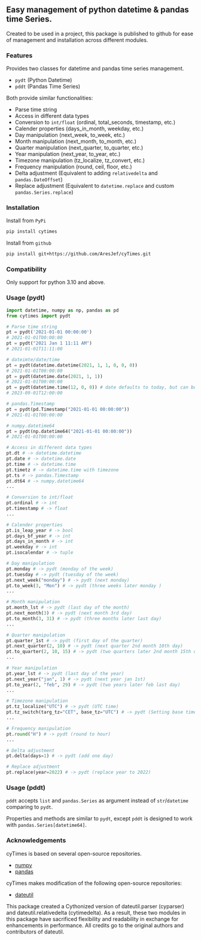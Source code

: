 ## Easy management of python datetime & pandas time Series.

Created to be used in a project, this package is published to github 
for ease of management and installation across different modules.

### Features
Provides two classes for datetime and pandas time series management.
- `pydt` (Python Datetime)
- `pddt` (Pandas Time Series)

Both provide similar functionalities:
- Parse time string
- Access in different data types
- Conversion to `int/float` (ordinal, total_seconds, timestamp, etc.)
- Calender properties (days_in_month, weekday, etc.)
- Day manipulation (next_week, to_week, etc.)
- Month manipulation (next_month, to_month, etc.)
- Quarter manipulation (next_quarter, to_quarter, etc.)
- Year manipulation (next_year, to_year, etc.)
- Timezone manipulation (tz_localize, tz_convert, etc.)
- Frequency manipulation (round, ceil, floor, etc.)
- Delta adjustment (Equivalent to adding `relativedelta` and `pandas.DateOffset`)
- Replace adjustment (Equivalent to `datetime.replace` and custom `pandas.Series.replace`)

### Installation
Install from `PyPi`
``` bash
pip install cytimes
```

Install from `github`
``` bash
pip install git+https://github.com/AresJef/cyTimes.git
```

### Compatibility
Only support for python 3.10 and above.

### Usage (pydt)
``` python
import datetime, numpy as np, pandas as pd
from cytimes import pydt

# Parse time string
pt = pydt('2021-01-01 00:00:00')
# 2021-01-01T00:00:00
pt = pydt("2021 Jan 1 11:11 AM")
# 2021-01-01T11:11:00

# dateimte/date/time
pt = pydt(datetime.datetime(2021, 1, 1, 0, 0, 0))
# 2021-01-01T00:00:00
pt = pydt(datetime.date(2021, 1, 1))
# 2021-01-01T00:00:00
pt = pydt(datetime.time(12, 0, 0)) # date defaults to today, but can be changed with default arugment
# 2023-09-01T12:00:00

# pandas.Timestamp
pt = pydt(pd.Timestamp("2021-01-01 00:00:00"))
# 2021-01-01T00:00:00

# numpy.datetime64
pt = pydt(np.datetime64("2021-01-01 00:00:00"))
# 2021-01-01T00:00:00

# Access in different data types
pt.dt # -> datetime.datetime
pt.date # -> datetime.date
pt.time # -> datetime.time
pt.timetz # -> datetime.time with timezone
pt.ts # -> pandas.Timestamp
pt.dt64 # -> numpy.datetime64
...

# Conversion to int/float
pt.ordinal # -> int
pt.timestamp # -> float
...

# Calender properties
pt.is_leap_year # -> bool
pt.days_bf_year # -> int
pt.days_in_month # -> int
pt.weekday # -> int
pt.isocalendar # -> tuple

# Day manipulation
pt.monday # -> pydt (monday of the week)
pt.tuesday # -> pydt (tuesday of the week)
pt.next_week("monday") # -> pydt (next monday)
pt.to_week(3, "Mon") # -> pydt (three weeks later monday )
...

# Month manipulation
pt.month_lst # -> pydt (last day of the month)
pt.next_month(3) # -> pydt (next month 3rd day)
pt.to_month(3, 31) # -> pydt (three months later last day)
...

# Quarter manipulation
pt.quarter_1st # -> pydt (first day of the quarter)
pt.next_quarter(2, 10) # -> pydt (next quarter 2nd month 10th day)
pt.to_quarter(2, 10, 15) # -> pydt (two quarters later 2nd month 15th day)
...

# Year manipulation
pt.year_lst # -> pydt (last day of the year)
pt.next_year("jan", 1) # -> pydt (next year jan 1st)
pt.to_year(2, "feb", 29) # -> pydt (two years later feb last day)
...

# Timezone manipulation
pt.tz_localize("UTC") # -> pydt (UTC time)
pt.tz_switch(targ_tz="CET", base_tz="UTC") # -> pydt (Setting base timezone to UTC and convert to CET)
...

# Frequency manipulation
pt.round("H") # -> pydt (round to hour)
...

# Delta adjustment
pt.delta(days=1) # -> pydt (add one day)

# Replace adjustment
pt.replace(year=2022) # -> pydt (replace year to 2022)
```

### Usage (pddt)
`pddt` accepts `list` and `pandas.Series` as argument instead of 
`str`/`datetime` comparing to `pydt`.

Properties and methods are similar to `pydt`, except `pddt` is designed
to work with `pandas.Series[datetime64]`.

### Acknowledgements
cyTimes is based on several open-source repositories.
- [numpy](https://github.com/numpy/numpy)
- [pandas](https://github.com/pandas-dev/pandas)

cyTimes makes modification of the following open-source repositories:
- [dateutil](https://github.com/dateutil/dateutil)

This package created a Cythonized version of dateutil.parser (cyparser) and
dateutil.relativedelta (cytimedelta). As a result, these two modules in
this package have sacrificed flexibility and readability in exchange for
enhancements in performance. All credits go to the original authors and
contributors of dateutil.
